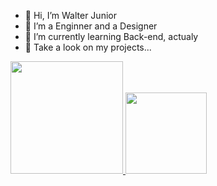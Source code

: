 - 👋 Hi, I’m Walter Junior
- 👀 I’m a Enginner and a Designer
- 🌱 I’m currently learning Back-end, actualy
- 💞️ Take a look on my projects...

<div>
<a href="https://github.com/w4lterjr">
  

<img height="180em" src="https://github-readme-stats.vercel.app/api?username=w4lterjr&show_icons=true&theme=dark&include_all_commits=true&count_private=true"/>
<img height="130em" src="https://github-readme-stats.vercel.app/api/top-langs/?username=w4lterjr&layout=compact&langs_count=7&theme=dark"/>
  
  
</div>
